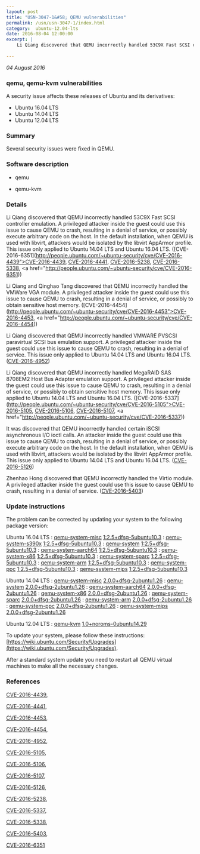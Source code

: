 ```yaml
---
layout: post
title: "USN-3047-1&#58; QEMU vulnerabilities"
permalink: /usn/usn-3047-1/index.html
category:  ubuntu-12.04-lts
date: 2016-08-04 12:00:00
excerpt: |
    Li Qiang discovered that QEMU incorrectly handled 53C9X Fast SCSI controller emulation. A privileged attacker inside the guest could use this issue to cause QEMU to crash, resulting in a denial of service, or possibly execute arbitrary code on the host. In the default installation, when QEMU is used with libvirt, attackers would be isolated by the libvirt AppArmor profile. This issue only applied to Ubuntu 14.04 LTS and Ubuntu 16.04 LTS. ([CVE-2016-6351](http://people.ubuntu.com/~ubuntu-security/cve/CVE-2016-4439">CVE-2016-4439</a>, <a href="http://people.ubuntu.com/~ubuntu-security/cve/CVE-2016-4441">CVE-2016-4441</a>, <a href="http://people.ubuntu.com/~ubuntu-security/cve/CVE-2016-5238">CVE-2016-5238</a>, <a href="http://people.ubuntu.com/~ubuntu-security/cve/CVE-2016-5338">CVE-2016-5338</a>, <a href="http://people.ubuntu.com/~ubuntu-security/cve/CVE-2016-6351))
    
--- 
```

 
 

*04 August 2016*

### qemu, qemu-kvm vulnerabilities

A security issue affects these releases of Ubuntu and its derivatives:

* Ubuntu 16.04 LTS
* Ubuntu 14.04 LTS
* Ubuntu 12.04 LTS

### Summary

Several security issues were fixed in QEMU. 

### Software description

* qemu 

* qemu-kvm 

### Details

Li Qiang discovered that QEMU incorrectly handled 53C9X Fast SCSI controller emulation. A privileged attacker inside the guest could use this issue to cause QEMU to crash, resulting in a denial of service, or possibly execute arbitrary code on the host. In the default installation, when QEMU is used with libvirt, attackers would be isolated by the libvirt AppArmor profile. This issue only applied to Ubuntu 14.04 LTS and Ubuntu 16.04 LTS. ([CVE-2016-6351](http://people.ubuntu.com/~ubuntu-security/cve/CVE-2016-4439">CVE-2016-4439</a>, <a href="http://people.ubuntu.com/~ubuntu-security/cve/CVE-2016-4441">CVE-2016-4441</a>, <a href="http://people.ubuntu.com/~ubuntu-security/cve/CVE-2016-5238">CVE-2016-5238</a>, <a href="http://people.ubuntu.com/~ubuntu-security/cve/CVE-2016-5338">CVE-2016-5338</a>, <a href="http://people.ubuntu.com/~ubuntu-security/cve/CVE-2016-6351))

Li Qiang and Qinghao Tang discovered that QEMU incorrectly handled the VMWare VGA module. A privileged attacker inside the guest could use this issue to cause QEMU to crash, resulting in a denial of service, or possibly to obtain sensitive host memory. ([CVE-2016-4454](http://people.ubuntu.com/~ubuntu-security/cve/CVE-2016-4453">CVE-2016-4453</a>, <a href="http://people.ubuntu.com/~ubuntu-security/cve/CVE-2016-4454))

Li Qiang discovered that QEMU incorrectly handled VMWARE PVSCSI paravirtual SCSI bus emulation support. A privileged attacker inside the guest could use this issue to cause QEMU to crash, resulting in a denial of service. This issue only applied to Ubuntu 14.04 LTS and Ubuntu 16.04 LTS. ([CVE-2016-4952](http://people.ubuntu.com/~ubuntu-security/cve/CVE-2016-4952))

Li Qiang discovered that QEMU incorrectly handled MegaRAID SAS 8708EM2 Host Bus Adapter emulation support. A privileged attacker inside the guest could use this issue to cause QEMU to crash, resulting in a denial of service, or possibly to obtain sensitive host memory. This issue only applied to Ubuntu 14.04 LTS and Ubuntu 16.04 LTS. ([CVE-2016-5337](http://people.ubuntu.com/~ubuntu-security/cve/CVE-2016-5105">CVE-2016-5105</a>, <a href="http://people.ubuntu.com/~ubuntu-security/cve/CVE-2016-5106">CVE-2016-5106</a>, <a href="http://people.ubuntu.com/~ubuntu-security/cve/CVE-2016-5107">CVE-2016-5107</a>, <a href="http://people.ubuntu.com/~ubuntu-security/cve/CVE-2016-5337))

It was discovered that QEMU incorrectly handled certain iSCSI asynchronous I/O ioctl calls. An attacker inside the guest could use this issue to cause QEMU to crash, resulting in a denial of service, or possibly execute arbitrary code on the host. In the default installation, when QEMU is used with libvirt, attackers would be isolated by the libvirt AppArmor profile. This issue only applied to Ubuntu 14.04 LTS and Ubuntu 16.04 LTS. ([CVE-2016-5126](http://people.ubuntu.com/~ubuntu-security/cve/CVE-2016-5126))

Zhenhao Hong discovered that QEMU incorrectly handled the Virtio module. A privileged attacker inside the guest could use this issue to cause QEMU to crash, resulting in a denial of service. ([CVE-2016-5403](http://people.ubuntu.com/~ubuntu-security/cve/CVE-2016-5403)) 

### Update instructions

The problem can be corrected by updating your system to the following package version:

Ubuntu 16.04 LTS
 : [qemu-system-misc](https://launchpad.net/ubuntu/+source/qemu) <span> [1:2.5+dfsg-5ubuntu10.3](https://launchpad.net/ubuntu/+source/qemu/1:2.5+dfsg-5ubuntu10.3) </span> 
 : [qemu-system-s390x](https://launchpad.net/ubuntu/+source/qemu) <span> [1:2.5+dfsg-5ubuntu10.3](https://launchpad.net/ubuntu/+source/qemu/1:2.5+dfsg-5ubuntu10.3) </span> 
 : [qemu-system](https://launchpad.net/ubuntu/+source/qemu) <span> [1:2.5+dfsg-5ubuntu10.3](https://launchpad.net/ubuntu/+source/qemu/1:2.5+dfsg-5ubuntu10.3) </span> 
 : [qemu-system-aarch64](https://launchpad.net/ubuntu/+source/qemu) <span> [1:2.5+dfsg-5ubuntu10.3](https://launchpad.net/ubuntu/+source/qemu/1:2.5+dfsg-5ubuntu10.3) </span> 
 : [qemu-system-x86](https://launchpad.net/ubuntu/+source/qemu) <span> [1:2.5+dfsg-5ubuntu10.3](https://launchpad.net/ubuntu/+source/qemu/1:2.5+dfsg-5ubuntu10.3) </span> 
 : [qemu-system-sparc](https://launchpad.net/ubuntu/+source/qemu) <span> [1:2.5+dfsg-5ubuntu10.3](https://launchpad.net/ubuntu/+source/qemu/1:2.5+dfsg-5ubuntu10.3) </span> 
 : [qemu-system-arm](https://launchpad.net/ubuntu/+source/qemu) <span> [1:2.5+dfsg-5ubuntu10.3](https://launchpad.net/ubuntu/+source/qemu/1:2.5+dfsg-5ubuntu10.3) </span> 
 : [qemu-system-ppc](https://launchpad.net/ubuntu/+source/qemu) <span> [1:2.5+dfsg-5ubuntu10.3](https://launchpad.net/ubuntu/+source/qemu/1:2.5+dfsg-5ubuntu10.3) </span> 
 : [qemu-system-mips](https://launchpad.net/ubuntu/+source/qemu) <span> [1:2.5+dfsg-5ubuntu10.3](https://launchpad.net/ubuntu/+source/qemu/1:2.5+dfsg-5ubuntu10.3) </span> 

Ubuntu 14.04 LTS
 : [qemu-system-misc](https://launchpad.net/ubuntu/+source/qemu) <span> [2.0.0+dfsg-2ubuntu1.26](https://launchpad.net/ubuntu/+source/qemu/2.0.0+dfsg-2ubuntu1.26) </span> 
 : [qemu-system](https://launchpad.net/ubuntu/+source/qemu) <span> [2.0.0+dfsg-2ubuntu1.26](https://launchpad.net/ubuntu/+source/qemu/2.0.0+dfsg-2ubuntu1.26) </span> 
 : [qemu-system-aarch64](https://launchpad.net/ubuntu/+source/qemu) <span> [2.0.0+dfsg-2ubuntu1.26](https://launchpad.net/ubuntu/+source/qemu/2.0.0+dfsg-2ubuntu1.26) </span> 
 : [qemu-system-x86](https://launchpad.net/ubuntu/+source/qemu) <span> [2.0.0+dfsg-2ubuntu1.26](https://launchpad.net/ubuntu/+source/qemu/2.0.0+dfsg-2ubuntu1.26) </span> 
 : [qemu-system-sparc](https://launchpad.net/ubuntu/+source/qemu) <span> [2.0.0+dfsg-2ubuntu1.26](https://launchpad.net/ubuntu/+source/qemu/2.0.0+dfsg-2ubuntu1.26) </span> 
 : [qemu-system-arm](https://launchpad.net/ubuntu/+source/qemu) <span> [2.0.0+dfsg-2ubuntu1.26](https://launchpad.net/ubuntu/+source/qemu/2.0.0+dfsg-2ubuntu1.26) </span> 
 : [qemu-system-ppc](https://launchpad.net/ubuntu/+source/qemu) <span> [2.0.0+dfsg-2ubuntu1.26](https://launchpad.net/ubuntu/+source/qemu/2.0.0+dfsg-2ubuntu1.26) </span> 
 : [qemu-system-mips](https://launchpad.net/ubuntu/+source/qemu) <span> [2.0.0+dfsg-2ubuntu1.26](https://launchpad.net/ubuntu/+source/qemu/2.0.0+dfsg-2ubuntu1.26) </span> 

Ubuntu 12.04 LTS
 : [qemu-kvm](https://launchpad.net/ubuntu/+source/qemu-kvm) <span> [1.0+noroms-0ubuntu14.29](https://launchpad.net/ubuntu/+source/qemu-kvm/1.0+noroms-0ubuntu14.29) </span> 

To update your system, please follow these instructions: [https://wiki.ubuntu.com/Security/Upgrades](https://wiki.ubuntu.com/Security/Upgrades).

After a standard system update you need to restart all QEMU virtual machines to make all the necessary changes. 

### References

 
 [CVE-2016-4439](http://people.ubuntu.com/~ubuntu-security/cve/CVE-2016-4439), 

 [CVE-2016-4441](http://people.ubuntu.com/~ubuntu-security/cve/CVE-2016-4441), 

 [CVE-2016-4453](http://people.ubuntu.com/~ubuntu-security/cve/CVE-2016-4453), 

 [CVE-2016-4454](http://people.ubuntu.com/~ubuntu-security/cve/CVE-2016-4454), 

 [CVE-2016-4952](http://people.ubuntu.com/~ubuntu-security/cve/CVE-2016-4952), 

 [CVE-2016-5105](http://people.ubuntu.com/~ubuntu-security/cve/CVE-2016-5105), 

 [CVE-2016-5106](http://people.ubuntu.com/~ubuntu-security/cve/CVE-2016-5106), 

 [CVE-2016-5107](http://people.ubuntu.com/~ubuntu-security/cve/CVE-2016-5107), 

 [CVE-2016-5126](http://people.ubuntu.com/~ubuntu-security/cve/CVE-2016-5126), 

 [CVE-2016-5238](http://people.ubuntu.com/~ubuntu-security/cve/CVE-2016-5238), 

 [CVE-2016-5337](http://people.ubuntu.com/~ubuntu-security/cve/CVE-2016-5337), 

 [CVE-2016-5338](http://people.ubuntu.com/~ubuntu-security/cve/CVE-2016-5338), 

 [CVE-2016-5403](http://people.ubuntu.com/~ubuntu-security/cve/CVE-2016-5403), 

 [CVE-2016-6351](http://people.ubuntu.com/~ubuntu-security/cve/CVE-2016-6351)
 

